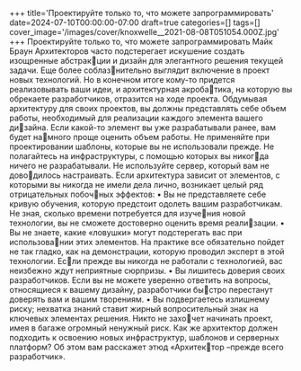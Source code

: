 +++
title='Проектируйте только то, что можете запрограммировать'
date=2024-07-10T00:00:00-07:00
draft=true
categories=[]
tags=[]
cover_image='/images/cover/knoxwelle__2021-08-08T051054.000Z.jpg'
+++
Проектируйте только то, 
что можете запрограммировать
Майк Браун
Архитекторов часто подстерегает искушение создать изощренные абстракции и дизайн для элегантного решения текущей задачи. Еще более соблазнительно выглядит включение в проект новых технологий. Но в конечном
итоге кому-то придется реализовывать ваши идеи, и архитектурная акробатика, на которую вы обрекаете разработчиков, отразится на ходе проекта.
Обдумывая архитектуру для своих проектов, вы должны представлять себе
объем работы, необходимый для реализации каждого элемента вашего дизайна. Если какой-то элемент вы уже разрабатывали ранее, вам будет намного проще оценить объем работы.
Не применяйте при проектировании шаблоны, которые вы не использовали
прежде. Не полагайтесь на инфраструктуры, с помощью которых вы никогда ничего не разрабатывали. Не используйте сервер, который вам не доводилось настраивать. Если архитектура зависит от элементов, с которыми вы
никогда не имели дела лично, возникает целый ряд отрицательных побочных эффектов:
• Вы не представляете себе кривую обучения, которую предстоит одолеть
вашим разработчикам. Не зная, сколько времени потребуется для изучения новой технологии, вы не сможете достоверно оценить время реализации.
• Вы не знаете, какие «ловушки» могут подстерегать вас при использовании этих элементов. На практике все обязательно пойдет не так гладко,
как на демонстрации, которую проводил эксперт в этой технологии. Если прежде вы никогда не работали с технологией, вас неизбежно ждут
неприятные сюрпризы.
• Вы лишитесь доверия своих разработчиков. Если вы не можете уверенно
ответить на вопросы, относящиеся к вашему дизайну, разработчики быстро перестанут доверять вам и вашим творениям.
• Вы подвергаетесь излишнему риску; нехватка знаний ставит жирный
вопросительный знак на ключевых элементах решения. Никто не захочет начинать проект, имея в багаже огромный ненужный риск.
Как же архитектор должен подходить к освоению новых инфраструктур,
шаблонов и серверных платформ? Об этом вам расскажет этюд «Архитектор –прежде всего разработчик».